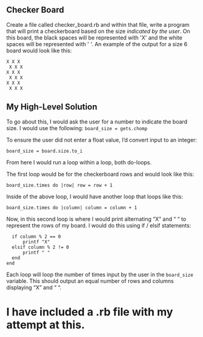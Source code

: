 ## Checker Board

Create a file called checker_board.rb and within that file, write a program that will print a checkerboard based on the size *indicated by the user*.  On this board, the black spaces will be represented with 'X' and the white spaces will be represented with ' '. An example of the output for a size 6 board would look like this:

```
X X X  
 X X X  
X X X  
 X X X  
X X X  
 X X X
 ```

 ## My High-Level Solution

 To go about this, I would ask the user for a number to indicate the board size.  I would use the following: `board_size = gets.chomp`

To ensure the user did not enter a float value, I’d convert input to an integer:
```
board_size = board.size.to_i
```
From here I would run a loop within a loop, both do-loops.

The first loop would be for the checkerboard rows and would look like this:
```
board_size.times do |row| row = row + 1
```
Inside of the above loop, I would have another loop that loops like this:
```
board_size.times do |column| column = column + 1
```
Now, in this second loop is where I would print alternating “X” and “ “ to represent the rows of my board.  I would do this using if / elsif statements:
```
  if column % 2 == 0
      printf "X"
  elsif column % 2 != 0
      printf " "
  end
end
```

Each loop will loop the number of times input by the user in the `board_size` variable. This should output an equal number of rows and columns displaying “X” and “ “.

# I have included a .rb file with my attempt at this.
